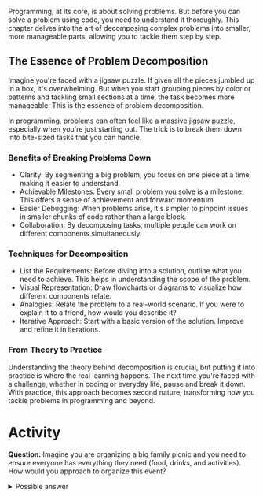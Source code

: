 Programming, at its core, is about solving problems. But before you can solve a problem using code, you need to understand it thoroughly. This chapter delves into the art of decomposing complex problems into smaller, more manageable parts, allowing you to tackle them step by step.

## The Essence of Problem Decomposition

Imagine you're faced with a jigsaw puzzle. If given all the pieces jumbled up in a box, it's overwhelming. But when you start grouping pieces by color or patterns and tackling small sections at a time, the task becomes more manageable. This is the essence of problem decomposition.

In programming, problems can often feel like a massive jigsaw puzzle, especially when you're just starting out. The trick is to break them down into bite-sized tasks that you can handle.

### Benefits of Breaking Problems Down
- Clarity: By segmenting a big problem, you focus on one piece at a time, making it easier to understand.
- Achievable Milestones: Every small problem you solve is a milestone. This offers a sense of achievement and forward momentum.
- Easier Debugging: When problems arise, it's simpler to pinpoint issues in smaller chunks of code rather than a large block.
- Collaboration: By decomposing tasks, multiple people can work on different components simultaneously.

### Techniques for Decomposition
- List the Requirements: Before diving into a solution, outline what you need to achieve. This helps in understanding the scope of the problem.
- Visual Representation: Draw flowcharts or diagrams to visualize how different components relate.
- Analogies: Relate the problem to a real-world scenario. If you were to explain it to a friend, how would you describe it?
- Iterative Approach: Start with a basic version of the solution. Improve and refine it in iterations.

### From Theory to Practice
Understanding the theory behind decomposition is crucial, but putting it into practice is where the real learning happens. The next time you're faced with a challenge, whether in coding or everyday life, pause and break it down. With practice, this approach becomes second nature, transforming how you tackle problems in programming and beyond.

# Activity

**Question:** Imagine you are organizing a big family picnic and you need to ensure everyone has everything they need (food, drinks, and activities). How would you approach to organize this event?

<details><summary>Possible answer</summary>

1. Approximate the total number of attendees, categorize them as children, teens, adults, seniors.
2. Plan the food and beverage arrangements.
3. Plan the entertainment aspect, including music and activities for kids and adults.
4. Ensure proper seating arrangements (seniors need chairs and tables rather than a picnic cloth on the grass).

    Note that some of these, if not all, can be further broken down and made simpler.
</details>



